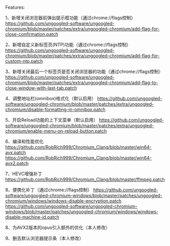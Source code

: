 Features:

1、新增关闭浏览器前弹出提示框功能（通过chrome://flags控制）
https://github.com/ungoogled-software/ungoogled-chromium/blob/master/patches/extra/ungoogled-chromium/add-flag-for-close-confirmation.patch

2、新增自定义新标签页(NTP)功能（通过chrome://flags控制）
https://github.com/ungoogled-software/ungoogled-chromium/blob/master/patches/extra/ungoogled-chromium/add-flag-for-custom-ntp.patch

3、新增关闭最后一个标签页是否关闭浏览器的功能（通过chrome://flags控制）
https://github.com/ungoogled-software/ungoogled-chromium/blob/master/patches/extra/ungoogled-chromium/add-flag-to-close-window-with-last-tab.patch

4、调整地址栏(omnibox)格式化（默认启用）
https://github.com/ungoogled-software/ungoogled-chromium/blob/master/patches/extra/ungoogled-chromium/disable-formatting-in-omnibox.patch

5、开启Reload功能的上下文菜单（默认启用）
https://github.com/ungoogled-software/ungoogled-chromium/blob/master/patches/extra/ungoogled-chromium/enable-menu-on-reload-button.patch

6、编译和性能优化
https://github.com/RobRich999/Chromium_Clang/blob/master/win64-avx.patch
https://github.com/RobRich999/Chromium_Clang/blob/master/win64-avx2.patch

7、HEVC增强补丁
https://github.com/RobRich999/Chromium_Clang/blob/master/ffmpeg.patch

8、便携化补丁（通过chrome://flags控制）
https://github.com/ungoogled-software/ungoogled-chromium-windows/blob/master/patches/ungoogled-chromium/windows/windows-disable-encryption.patch
https://github.com/ungoogled-software/ungoogled-chromium-windows/blob/master/patches/ungoogled-chromium/windows/windows-disable-machine-id.patch

8、为AVX2版本的opus引入额外的优化（本人修改）

9、删去默认浏览器提示条（本人修改）
